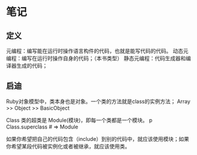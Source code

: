 # 笔记
## 定义
元编程：编写能在运行时操作语言构件的代码，也就是能写代码的代码。
动态元编程：编写在运行时操作自身的代码；（本书类型）
静态元编程：代码生成器和编译器生成的代码；

## 启迪
Ruby对象模型中，类本身也是对象。一个类的方法就是class的实例方法；
Array >> Object >> BasicObject

Class 类的超类是 Module(模块)，即每一个类都是一个模块。
p Class.superclass     # => Module

如果你希望把自己的代码包含（include）到别的代码中，就应该使用模块；如果你希望某段代码被实例化或者被继承，就应该使用类。

